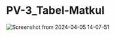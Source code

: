 # PV-3_Tabel-Matkul
![Screenshot from 2024-04-05 14-07-51](https://github.com/Kazuya-01/PV-3_Tabel-Matkul/assets/118815752/8be881fe-6c26-4c02-96e6-be892f97fbb4)

